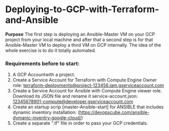 # Deploying-to-GCP-with-Terraform-and-Ansible

**Purpose** The first step is deploying an Ansible-Master VM on your GCP project from your local machine and after that a second step is for that Ansible-Master VM to deploy a third VM on GCP internally. The idea of the whole exercise is to do it totally automated.

### Requirements before to start:

1. A GCP Accountwith a project.
2. Create a Service Account for Terraform with Compute Engine Owner role: terraform-deployments@project-123456.iam.gserviceaccount.com
3. Create a Service Account for Ansible with Compute Engine viewer role. Download its JSON file and rename it service-account.json: 12345678901-compute@developer.gserviceaccount.com
4. Create an startup scrip [master-Ansible-start] for ANSIBLE that includes dynamic inventory installation: (https://devopscube.com/ansible-dymanic-inventry-google-cloud/)
5. Create a separate ".tf" file in order to pass your GCP credentials.
